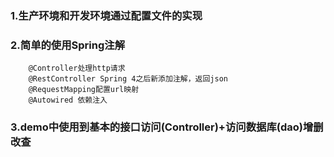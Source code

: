 ### 1.生产环境和开发环境通过配置文件的实现
### 2.简单的使用Spring注解
        @Controller处理http请求
        @RestController Spring 4之后新添加注解，返回json
        @RequestMapping配置url映射
        @Autowired 依赖注入
### 3.demo中使用到基本的接口访问(Controller)+访问数据库(dao)增删改查
